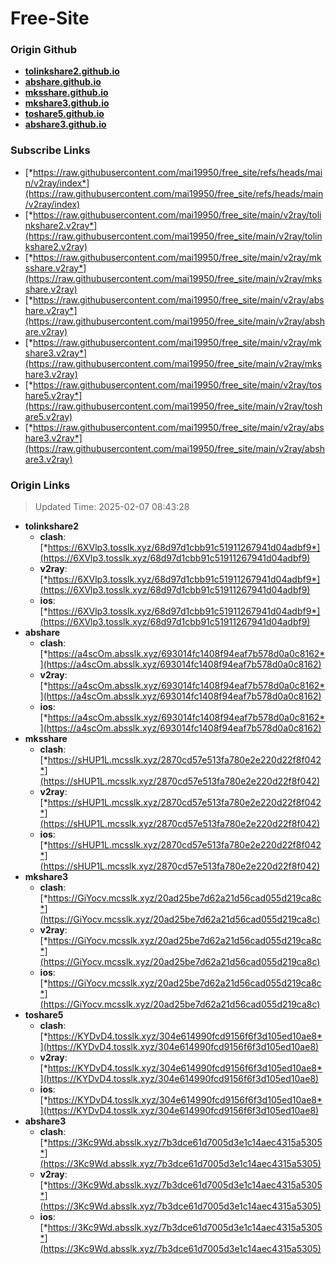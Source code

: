 # Free-Site

### Origin Github

- [**tolinkshare2.github.io**](https://github.com/tolinkshare2/tolinkshare2.github.io)
- [**abshare.github.io**](https://github.com/abshare/abshare.github.io)
- [**mksshare.github.io**](https://github.com/mksshare/mksshare.github.io)
- [**mkshare3.github.io**](https://github.com/mkshare3/mkshare3.github.io)
- [**toshare5.github.io**](https://github.com/toshare5/toshare5.github.io)
- [**abshare3.github.io**](https://github.com/abshare3/abshare3.github.io)

### Subscribe Links

- [*https://raw.githubusercontent.com/mai19950/free_site/refs/heads/main/v2ray/index*](https://raw.githubusercontent.com/mai19950/free_site/refs/heads/main/v2ray/index)
- [*https://raw.githubusercontent.com/mai19950/free_site/main/v2ray/tolinkshare2.v2ray*](https://raw.githubusercontent.com/mai19950/free_site/main/v2ray/tolinkshare2.v2ray)
- [*https://raw.githubusercontent.com/mai19950/free_site/main/v2ray/mksshare.v2ray*](https://raw.githubusercontent.com/mai19950/free_site/main/v2ray/mksshare.v2ray)
- [*https://raw.githubusercontent.com/mai19950/free_site/main/v2ray/abshare.v2ray*](https://raw.githubusercontent.com/mai19950/free_site/main/v2ray/abshare.v2ray)
- [*https://raw.githubusercontent.com/mai19950/free_site/main/v2ray/mkshare3.v2ray*](https://raw.githubusercontent.com/mai19950/free_site/main/v2ray/mkshare3.v2ray)
- [*https://raw.githubusercontent.com/mai19950/free_site/main/v2ray/toshare5.v2ray*](https://raw.githubusercontent.com/mai19950/free_site/main/v2ray/toshare5.v2ray)
- [*https://raw.githubusercontent.com/mai19950/free_site/main/v2ray/abshare3.v2ray*](https://raw.githubusercontent.com/mai19950/free_site/main/v2ray/abshare3.v2ray)

### Origin Links

> Updated Time: 2025-02-07 08:43:28

- **tolinkshare2**
  - **clash**: [*https://6XVlp3.tosslk.xyz/68d97d1cbb91c51911267941d04adbf9*](https://6XVlp3.tosslk.xyz/68d97d1cbb91c51911267941d04adbf9)
  - **v2ray**: [*https://6XVlp3.tosslk.xyz/68d97d1cbb91c51911267941d04adbf9*](https://6XVlp3.tosslk.xyz/68d97d1cbb91c51911267941d04adbf9)
  - **ios**: [*https://6XVlp3.tosslk.xyz/68d97d1cbb91c51911267941d04adbf9*](https://6XVlp3.tosslk.xyz/68d97d1cbb91c51911267941d04adbf9)
- **abshare**
  - **clash**: [*https://a4scOm.absslk.xyz/693014fc1408f94eaf7b578d0a0c8162*](https://a4scOm.absslk.xyz/693014fc1408f94eaf7b578d0a0c8162)
  - **v2ray**: [*https://a4scOm.absslk.xyz/693014fc1408f94eaf7b578d0a0c8162*](https://a4scOm.absslk.xyz/693014fc1408f94eaf7b578d0a0c8162)
  - **ios**: [*https://a4scOm.absslk.xyz/693014fc1408f94eaf7b578d0a0c8162*](https://a4scOm.absslk.xyz/693014fc1408f94eaf7b578d0a0c8162)
- **mksshare**
  - **clash**: [*https://sHUP1L.mcsslk.xyz/2870cd57e513fa780e2e220d22f8f042*](https://sHUP1L.mcsslk.xyz/2870cd57e513fa780e2e220d22f8f042)
  - **v2ray**: [*https://sHUP1L.mcsslk.xyz/2870cd57e513fa780e2e220d22f8f042*](https://sHUP1L.mcsslk.xyz/2870cd57e513fa780e2e220d22f8f042)
  - **ios**: [*https://sHUP1L.mcsslk.xyz/2870cd57e513fa780e2e220d22f8f042*](https://sHUP1L.mcsslk.xyz/2870cd57e513fa780e2e220d22f8f042)
- **mkshare3**
  - **clash**: [*https://GiYocv.mcsslk.xyz/20ad25be7d62a21d56cad055d219ca8c*](https://GiYocv.mcsslk.xyz/20ad25be7d62a21d56cad055d219ca8c)
  - **v2ray**: [*https://GiYocv.mcsslk.xyz/20ad25be7d62a21d56cad055d219ca8c*](https://GiYocv.mcsslk.xyz/20ad25be7d62a21d56cad055d219ca8c)
  - **ios**: [*https://GiYocv.mcsslk.xyz/20ad25be7d62a21d56cad055d219ca8c*](https://GiYocv.mcsslk.xyz/20ad25be7d62a21d56cad055d219ca8c)
- **toshare5**
  - **clash**: [*https://KYDvD4.tosslk.xyz/304e614990fcd9156f6f3d105ed10ae8*](https://KYDvD4.tosslk.xyz/304e614990fcd9156f6f3d105ed10ae8)
  - **v2ray**: [*https://KYDvD4.tosslk.xyz/304e614990fcd9156f6f3d105ed10ae8*](https://KYDvD4.tosslk.xyz/304e614990fcd9156f6f3d105ed10ae8)
  - **ios**: [*https://KYDvD4.tosslk.xyz/304e614990fcd9156f6f3d105ed10ae8*](https://KYDvD4.tosslk.xyz/304e614990fcd9156f6f3d105ed10ae8)
- **abshare3**
  - **clash**: [*https://3Kc9Wd.absslk.xyz/7b3dce61d7005d3e1c14aec4315a5305*](https://3Kc9Wd.absslk.xyz/7b3dce61d7005d3e1c14aec4315a5305)
  - **v2ray**: [*https://3Kc9Wd.absslk.xyz/7b3dce61d7005d3e1c14aec4315a5305*](https://3Kc9Wd.absslk.xyz/7b3dce61d7005d3e1c14aec4315a5305)
  - **ios**: [*https://3Kc9Wd.absslk.xyz/7b3dce61d7005d3e1c14aec4315a5305*](https://3Kc9Wd.absslk.xyz/7b3dce61d7005d3e1c14aec4315a5305)
